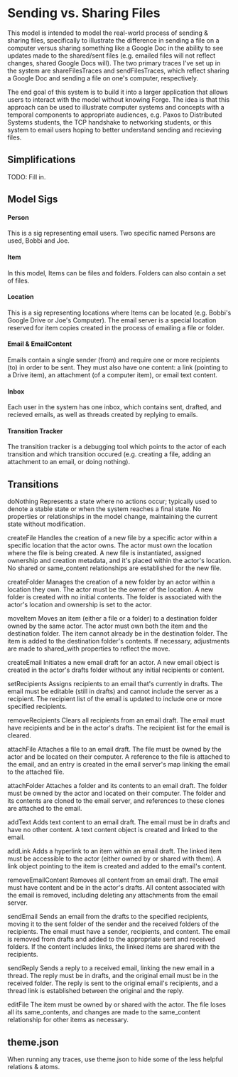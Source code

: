 # Sending vs. Sharing Files
This model is intended to model the real-world process of sending & sharing files, specifically to illustrate the difference in sending a file on a computer versus sharing something like a Google Doc in the ability to see updates made to the shared/sent files (e.g. emailed files will not reflect changes, shared Google Docs will).
The two primary traces I've set up in the system are shareFilesTraces and sendFilesTraces, which reflect sharing a Google Doc and sending a file on one's computer, respectively.

The end goal of this system is to build it into a larger application that allows users to interact with the model without knowing Forge.  The idea is that this approach can be used to illustrate computer systems and concepts with a temporal components to appropriate audiences, e.g. Paxos to Distributed Systems students, the TCP handshake to networking students, or this system to email users hoping to better understand sending and recieving files.

## Simplifications
TODO: Fill in.

## Model Sigs
#### Person
This is a sig representing email users.  Two specific named Persons are used, Bobbi and Joe.

#### Item
In this model, Items can be files and folders.  Folders can also contain a set of files.

#### Location
This is a sig representing locations where Items can be located (e.g. Bobbi's Google Drive or Joe's Computer).  The email server is a special location reserved for item copies created in the process of emailing a file or folder.

#### Email & EmailContent
Emails contain a single sender (from) and require one or more recipients (to) in order to be sent.  They must also have one content: a link (pointing to a Drive item), an attachment (of a computer item), or email text content.

#### Inbox
Each user in the system has one inbox, which contains sent, drafted, and recieved emails, as well as threads created by replying to emails.

#### Transition Tracker
The transition tracker is a debugging tool which points to the actor of each transition and which transition occured (e.g. creating a file, adding an attachment to an email, or doing nothing).

## Transitions
doNothing
Represents a state where no actions occur; typically used to denote a stable state or when the system reaches a final state. No properties or relationships in the model change, maintaining the current state without modification.

createFile
Handles the creation of a new file by a specific actor within a specific location that the actor owns. The actor must own the location where the file is being created. A new file is instantiated, assigned ownership and creation metadata, and it's placed within the actor's location. No shared or same_content relationships are established for the new file.

createFolder
Manages the creation of a new folder by an actor within a location they own. The actor must be the owner of the location. A new folder is created with no initial contents. The folder is associated with the actor's location and ownership is set to the actor.

moveItem
Moves an item (either a file or a folder) to a destination folder owned by the same actor. The actor must own both the item and the destination folder. The item cannot already be in the destination folder. The item is added to the destination folder's contents. If necessary, adjustments are made to shared_with properties to reflect the move.

createEmail
Initiates a new email draft for an actor. A new email object is created in the actor's drafts folder without any initial recipients or content.

setRecipients
Assigns recipients to an email that's currently in drafts. The email must be editable (still in drafts) and cannot include the server as a recipient. The recipient list of the email is updated to include one or more specified recipients.

removeRecipients
Clears all recipients from an email draft. The email must have recipients and be in the actor's drafts. The recipient list for the email is cleared.

attachFile
Attaches a file to an email draft. The file must be owned by the actor and be located on their computer. A reference to the file is attached to the email, and an entry is created in the email server's map linking the email to the attached file.

attachFolder
Attaches a folder and its contents to an email draft. The folder must be owned by the actor and located on their computer. The folder and its contents are cloned to the email server, and references to these clones are attached to the email.

addText
Adds text content to an email draft. The email must be in drafts and have no other content. A text content object is created and linked to the email.

addLink
Adds a hyperlink to an item within an email draft. The linked item must be accessible to the actor (either owned by or shared with them). A link object pointing to the item is created and added to the email's content.

removeEmailContent
Removes all content from an email draft. The email must have content and be in the actor's drafts. All content associated with the email is removed, including deleting any attachments from the email server.

sendEmail
Sends an email from the drafts to the specified recipients, moving it to the sent folder of the sender and the received folders of the recipients. The email must have a sender, recipients, and content. The email is removed from drafts and added to the appropriate sent and received folders. If the content includes links, the linked items are shared with the recipients.

sendReply
Sends a reply to a received email, linking the new email in a thread. The reply must be in drafts, and the original email must be in the received folder. The reply is sent to the original email's recipients, and a thread link is established between the original and the reply.

editFile
The item must be owned by or shared with the actor. The file loses all its same_contents, and changes are made to the same_content relationship for other items as necessary.

## theme.json
When running any traces, use theme.json to hide some of the less helpful relations & atoms.